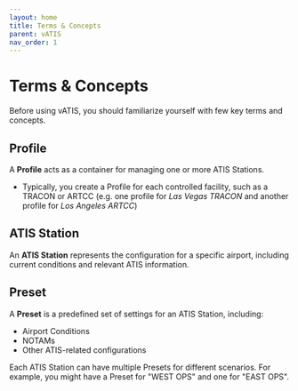 ```yaml
---
layout: home
title: Terms & Concepts
parent: vATIS
nav_order: 1
---
```


# Terms & Concepts

Before using vATIS, you should familiarize yourself with few key terms and concepts.

## Profile
A **Profile** acts as a container for managing one or more ATIS Stations.
* Typically, you create a Profile for each controlled facility, such as a TRACON or ARTCC (e.g. one profile for _Las Vegas TRACON_ and another profile for _Los Angeles ARTCC_)

## ATIS Station
An **ATIS Station** represents the configuration for a specific airport, including current conditions and relevant ATIS information.

## Preset
A **Preset** is a predefined set of settings for an ATIS Station, including:
* Airport Conditions
* NOTAMs
* Other ATIS-related configurations

Each ATIS Station can have multiple Presets for different scenarios. For example, you might have a Preset for "WEST OPS" and one for "EAST OPS".